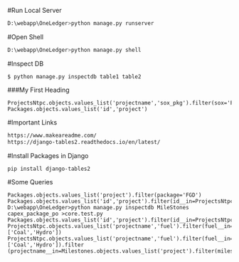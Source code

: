 #Run Local Server
```bash
D:\webapp\OneLedger>python manage.py runserver
```
#Open Shell
```bash
D:\webapp\OneLedger>python manage.py shell
```

#Inspect DB
```
$ python manage.py inspectdb table1 table2
```

###My First Heading
```
ProjectsNtpc.objects.values_list('projectname','sox_pkg').filter(sox='F')
Packages.objects.values_list('id','project')
```
#Important Links
```bash
https://www.makeareadme.com/
https://django-tables2.readthedocs.io/en/latest/
```
#Install Packages in Django
```bash
pip install django-tables2
```

#Some Queries
```
Packages.objects.values_list('project').filter(package='FGD')
Packages.objects.values_list('id','project').filter(id__in=ProjectsNtpc.objects.values_list('sox_pkg').filter(sox='F'))
D:\webapp\OneLedger>python manage.py inspectdb MileStones capex_package_po >core.test.py
Packages.objects.values_list('id','project').filter(id__in=ProjectsNtpc.objects.values_list('sox_pkg').filter(sox='F'))
ProjectsNtpc.objects.values_list('projectname','fuel').filter(fuel__in= ['Coal','Hydro'])
ProjectsNtpc.objects.values_list('projectname','fuel').filter(fuel__in= ['Coal','Hydro']).filter
(projectname__in=Milestones.objects.values_list('project').filter(milestone='TOC').exclude(achieved='A'))
```
